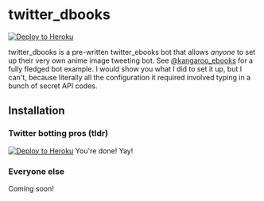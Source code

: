 # twitter_dbooks

[![Deploy to Heroku](https://www.herokucdn.com/deploy/button.png)](https://heroku.com/deploy)

twitter_dbooks is a pre-written twitter_ebooks bot that allows *anyone* to set up their very own anime image tweeting bot. See [@kangaroo_ebooks](https://twitter.com/kangaroo_ebooks) for a fully fledged bot example. I would show you what I did to set it up, but I can't, because literally all the configuration it required involved typing in a bunch of secret API codes.

## Installation
### Twitter botting pros (tldr)
[![Deploy to Heroku](https://www.herokucdn.com/deploy/button.png)](https://heroku.com/deploy)
You're done! Yay!

### Everyone else
Coming soon!
